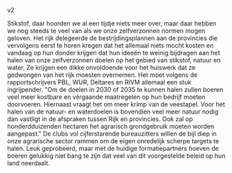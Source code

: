 v2 

Stikstof, daar hoorden we al een tijdje niets meer over, maar daar hebben we nog steeds te veel van als
we onze zelfverzonnen normen mogen geloven. Het rijk delegeerde de bestrijdingsplannen aan de
provincies die vervolgens eerst te horen kregen dat het allemaal niets mocht kosten en vandaag op hun
donder krijgen dat hun ideeën te weinig bijdragen aan het halen van onze zelfverzonnen doelen op het
gebied van stikstof, natuur en water. Ze krijgen een dikke onvoldoende voor het huiswerk dat ze
gedwongen van het rijk moesten overnemen. Het moet volgens de rapportschrijvers PBL, WUR, Deltares
en RIVM allemaal een stuk ingrijpender. "Om de doelen in 2030 of 2035 te kunnen halen zullen boeren
veel meer kostbare en vérgaande maatregelen op hun bedrijf moeten doorvoeren. Hiernaast vraagt het
om meer krimp van de veestapel. Voor het halen van de natuur- en waterdoelen is bovendien veel meer
natuur nodig dan vastligt in de afspraken tussen Rijk en provincies. Ook zal op honderdduizenden
hectaren het agrarisch grondgebruik moeten worden aangepast." De clubs vol cijferstarende
bureauzitters willen de bijl diep in onze agrarische sector rammen om de eigen onredelijk scherpe targets
te halen. Leuk geprobeerd, maar met de huidige formatiepartners hoeven de boeren gelukkig niet bang
te zijn dat veel van dit voorgestelde beleid op hun land neerdaalt.